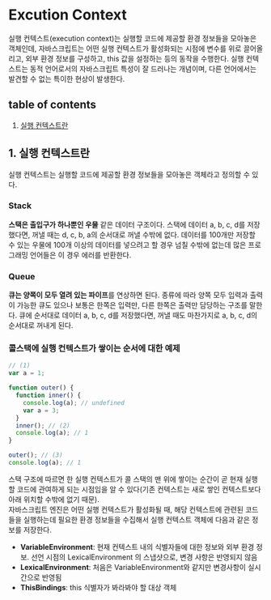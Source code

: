 # Excution Context
실행 컨텍스트(execution context)는 실행할 코드에 제공할 환경 정보들을 모아놓은 객체인데, 자바스크립트는 어떤 실행 컨텍스트가 활성화되는 시점에 변수를 위로 끌어올리고, 외부 환경 정보를 구성하고, this 값을 설정하는 등의 동작을 수행한다. 실행 컨텍스트는 동적 언어로서의 자바스크립트 특성이 잘 드러나는 개념이며, 다른 언어에서는 발견할 수 없는 특이한 현상이 발생한다.

## table of contents
1. [실행 컨텍스트란](#1.-실행-컨텍스트란)


## 1. 실행 컨텍스트란
실행 컨텍스트는 실행할 코드에 제공할 환경 정보들을 모아놓은 객체라고 정의할 수 있다. 

### Stack
**스택은 출입구가 하나뿐인 우물** 같은 데이터 구조이다. 스택에 데이터 a, b, c, d를 저장했다면, 꺼낼 때는 d, c, b, a의 순서대로 꺼낼 수밖에 없다. 데이터를 100개만 저장할 수 있는 우물에 100개 이상의 데이터를 넣으려고 할 경우 넘칠 수밖에 없는데 많은 프로그래밍 언어들은 이 경우 에러를 반환한다.

### Queue
**큐는 양쪽이 모두 열려 있는 파이프**를 연상하면 된다. 종류에 따라 양쪽 모두 입력과 출력이 가능한 큐도 있으나 보통은 한쪽은 입력만, 다른 한쪽은 출력만 담당하는 구조를 말한다. 큐에 순서대로 데이터 a, b, c, d를 저장했다면, 꺼낼 때도 마찬가지로 a, b, c, d의 순서대로 꺼내게 된다.

### 콜스택에 실행 컨텍스트가 쌓이는 순서에 대한 예제

```javascript
// (1)
var a = 1;

function outer() {
  function inner() {
    console.log(a); // undefined
    var a = 3;
  }
  inner(); // (2)
  console.log(a); // 1
}

outer(); // (3)
console.log(a); // 1
```

스택 구조에 따르면 한 실행 컨텍스트가 콜 스택의 맨 위에 쌓이는 순간이 곧 현재 실행할 코드에 관여하게 되는 시점임을 알 수 있다(기존 컨텍스트는 새로 쌓인 컨텍스트보다 아래 위치할 수밖에 없기 때문).  
자바스크립트 엔진은 어떤 실행 컨텍스트가 활성화될 때, 해당 컨텍스트에 관련된 코드들을 실행하는데 필요한 환경 정보들을 수집해서 실행 컨텍스트 객체에 다음과 같은 정보를 저장한다.

- **VariableEnvironment**: 현재 컨텍스트 내의 식별자들에 대한 정보와 외부 환경 정보. 선언 시점의 LexicalEnvironment 의 스냅샷으로, 변경 사항은 반영되지 않음
- **LexicalEnvironment**: 처음은 VariableEnvironment와 같지만 변경사항이 실시간으로 반영됨
- **ThisBindings**: this 식별자가 봐라봐야 할 대상 객체


